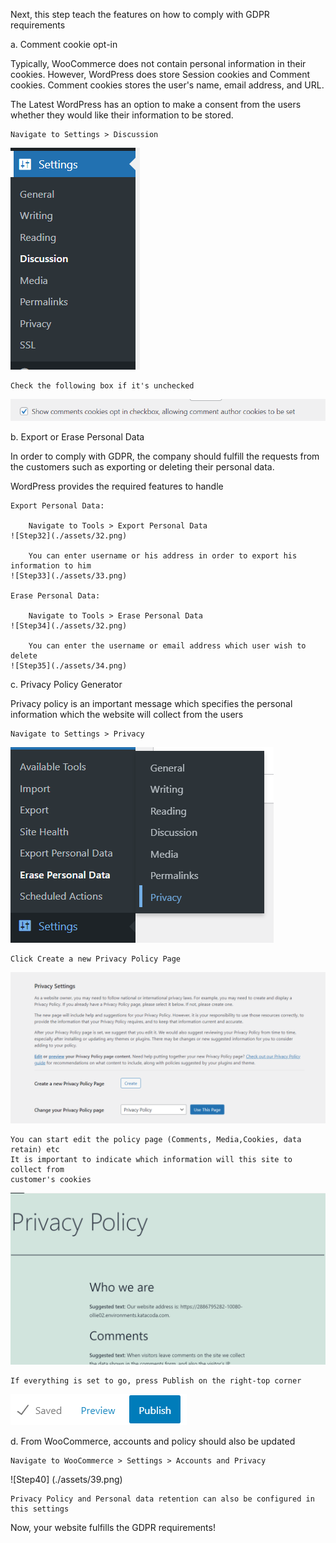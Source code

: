 
Next, this step teach the features on how to comply with GDPR requirements

a. Comment cookie opt-in

Typically, WooCommerce does not contain personal information in their cookies.
However, WordPress does store Session cookies and Comment cookies. Comment cookies
stores the user's name, email address, and URL.

The Latest WordPress has an option to make a consent from the users whether they
would like their information to be stored.

	Navigate to Settings > Discussion
![Step30](./assets/30.png)
	
	Check the following box if it's unchecked
![Step31](./assets/31.png)
	
b. Export or Erase Personal Data

In order to comply with GDPR, the company should fulfill the requests from the customers
such as exporting or deleting their personal data.

WordPress provides the required features to handle

	Export Personal Data:
	
		Navigate to Tools > Export Personal Data
	![Step32](./assets/32.png)
	
		You can enter username or his address in order to export his information to him
	![Step33](./assets/33.png)
	
	Erase Personal Data:
		
		Navigate to Tools > Erase Personal Data
	![Step34](./assets/32.png)
		
		You can enter the username or email address which user wish to delete
	![Step35](./assets/34.png)
		
c. Privacy Policy Generator

Privacy policy is an important message which specifies the personal information which
the website will collect from the users

	Navigate to Settings > Privacy
![Step36](./assets/35.png)

	Click Create a new Privacy Policy Page
![Step37](./assets/36.png)
	
	You can start edit the policy page (Comments, Media,Cookies, data retain) etc
	It is important to indicate which information will this site to collect from
	customer's cookies
![Step38](./assets/37.png)
	
	If everything is set to go, press Publish on the right-top corner
![Step39](./assets/38.png)
	
d. From WooCommerce, accounts and policy should also be updated
	
	Navigate to WooCommerce > Settings > Accounts and Privacy
![Step40] (./assets/39.png)
	
	Privacy Policy and Personal data retention can also be configured in this settings
	
Now, your website fulfills the GDPR requirements!


	
	